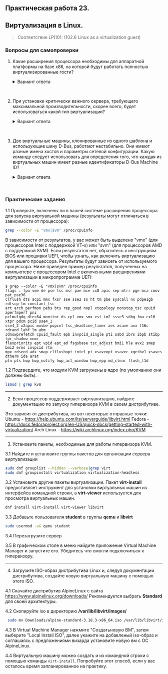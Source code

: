 ## Практическая работа 23. 
## Виртуализация в Linux.

> Соответствие LPI101: (102.6 Linux as a virtualization guest)

### Вопросы для самопроверки

1. Какие расширения процессора необходимы для аппаратной платформы на базе x86, на которой будут работать полностью виртуализированные гости? 

    <details>
    <summary>Вариант ответа</summary>

    VT-x для процессоров Intel или AMD-V для процессоров AMD
    
    </details>
<br> 


2. При установке критически важного сервера, требующего максимальной производительности, скорее всего, будет использоваться какой тип виртуализации? 

    <details>
    <summary>Вариант ответа</summary>

    Операционная система, использующая паравиртуализацию, например Xen, в качестве гостевой операционной системы может более эффективно использовать доступные ей аппаратные ресурсы за счет применения программных драйверов, разработанных для работы с гипервизором.
    
    </details>
<br> 


3. Две виртуальные машины, клонированные из одного шаблона и использующие шину D-Bus, работают нестабильно. Они имеют разные имена хостов и параметры сетевой конфигурации. Какую команду следует использовать для определения того, что каждая из виртуальных машин имеет разные идентификаторы D-Bus Machine ID? 

    <details>
    <summary>Вариант ответа</summary>

    dbus-uuidgen --get
    
    </details>
<br> 




### Практические задания

1.1 Проверьте, включены ли в вашей системе расширения процессора для запуска виртуальной машины (результаты могут отличаться в зависимости от процессора): 

```sh
grep --color -E "vmx|svm" /proc/cpuinfo
```

В зависимости от результатов, у вас может быть выделено "vmx" (для процессоров Intel с поддержкой VT-x) или "svm" (для процессоров AMD с поддержкой SVM). Если результатов нет, обратитесь к инструкциям BIOS или прошивки UEFI, чтобы узнать, как включить виртуализацию для вашего процессора. Результаты будут зависеть от используемого процессора. Ниже приведен пример результатов, полученных на компьютере с процессором Intel с включенными расширениями виртуализации в микропрограмме UEFI:
```console
$ grep --color -E "vmx|svm" /proc/cpuinfo
flags : fpu vme de pse tsc msr pae mce cx8 apic sep mtrr pge mca cmov pat pse36
clflush dts acpi mmx fxsr sse sse2 ss ht tm pbe syscall nx pdpe1gb rdtscp lm constant_tsc
art arch_perfmon pebs bts rep_good nopl xtopology nonstop_tsc cpuid aperfmperf pni
pclmulqdq dtes64 monitor ds_cpl vmx smx est tm2 ssse3 sdbg fma cx16 xtpr pdcm pcid sse4_1
sse4_2 x2apic movbe popcnt tsc_deadline_timer aes xsave avx f16c rdrand lahf_lm abm
3dnowprefetch cpuid_fault epb invpcid_single pti ssbd ibrs ibpb stibp tpr_shadow vnmi
flexpriority ept vpid ept_ad fsgsbase tsc_adjust bmi1 hle avx2 smep bmi2 erms invpcid rtm
mpx rdseed adx smap clflushopt intel_pt xsaveopt xsavec xgetbv1 xsaves dtherm ida arat
pln pts hwp hwp_notify hwp_act_window hwp_epp md_clear flush_l1d
```
1.2 Подтвердите, что модули KVM загружены в ядро (по умолчанию они должны быть).
```bash
lsmod | grep kvm
```
---
2. Если процессор поддерживает виртуализацию, найдите документацию по запуску гипервизора KVM в своем дистрибутиве. 

Это зависит от дистрибутива, но вот некоторые отправные точки: 
Ubuntu - https://help.ubuntu.com/lts/serverguide/libvirt.html 
Fedora - https://docs.fedoraproject.org/en-US/quick-docs/getting-started-with-virtualization/ 
Arch Linux - https://wiki.archlinux.org/index.php/KVM 

---
3. Установите пакеты, необходимые для работы гипервизора KVM. 

3.1 Найдите и установите группы пакетов для организации сервера виртуализации
```bash
sudo dnf grouplist --hidden --verbose|grep virt
sudo dnf groupinstall virtualization virtualization-headless
```

3.2 Установите другие пакеты виртуализации. Пакет **virt-install** предоставляет инструмент для установки виртуальных машин из интерфейса командной строки, а **virt-viewer** используется для просмотра виртуальных машин.
```bash
dnf install virt-install virt-viewer libvirt
```

3.3 Добавьте пользователя **student**  в группы  **qemu** и **libvirt**
```sh
sudo usermod -aG qemu student
```

3.4 Перезагрузите сервер

3.5 В графическом столе в меню найдите приложение Virtual Machine Manager и запустите его. Убедитесь что смогли подключиться к гипервизору.

---
4. Загрузите ISO-образ дистрибутива Linux и, следуя документации дистрибутива, создайте новую виртуальную машину с помощью этого ISO. 

4.1 Cкачайте дистрибутив AlpineLinux c сайта https://www.alpinelinux.org/downloads/ 
Рекомендуется выбрать **Standard** для своей архитектуры.

4.2 Скопируйте iso в директорию  **/var/lib/libvirt/images/**
```sh
 sudo mv Downloads/alpine-standard-3.18.3-x86_64.iso /var/lib/libvirt/images/ -v
```

4.3 В Virtual Machine Manager нажмите "Создатьновую ВМ", затем выберите "Local Install ISO", далее укажите на добавленый  iso-образ  и соглашаясь с предложениями визарда установите новую вм с ОС AlpineLinux.

4.4 Виртуальную машину можно создать и из командной строки с помощью команды `virt-install`. Попробуйте этот способ, если у вас осталось время запланированное на практику.